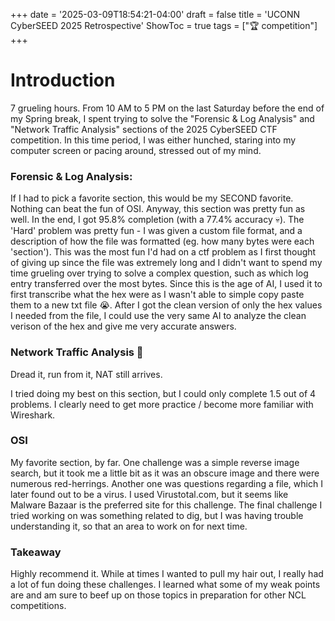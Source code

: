 +++
date = '2025-03-09T18:54:21-04:00'
draft = false
title = 'UCONN CyberSEED 2025 Retrospective'
ShowToc = true
tags = ["🏆 competition"]
+++

# Introduction
7 grueling hours. From 10 AM to 5 PM on the last Saturday before the end of my Spring break, I spent trying to solve the "Forensic & Log Analysis" and "Network Traffic Analysis" sections of the 2025 CyberSEED CTF competition. In this time period, I was either hunched, staring into my computer screen or pacing around, stressed out of my mind.

### Forensic & Log Analysis:
If I had to pick a favorite section, this would be my SECOND favorite. Nothing can beat the fun of OSI. Anyway, this section was pretty fun as well. In the end, I got 95.8% completion (with a 77.4% accuracy 💀). The 'Hard' problem was pretty fun - I was given a custom file format, and a description of how the file was formatted (eg. how many bytes were each 'section'). This was the most fun I'd had on a ctf problem as I first thought of giving up since the file was extremely long and I didn't want to spend my time grueling over trying to solve a complex question, such as which log entry transferred over the most bytes. Since this is the age of AI, I used it to first transcribe what the hex were as I wasn't able to simple copy paste them to a new txt file 😭. After I got the clean version of only the hex values I needed from the file, I could use the very same AI to analyze the clean verison of the hex and give me very accurate answers.

### Network Traffic Analysis 🤮
Dread it, run from it, NAT still arrives.

I tried doing my best on this section, but I could only complete 1.5 out of 4 problems. I clearly need to get more practice / become more familiar with Wireshark.

### OSI
My favorite section, by far. One challenge was a simple reverse image search, but it took me a little bit as it was an obscure image and there were numerous red-herrings. Another one was questions regarding a file, which I later found out to be a virus. I used Virustotal.com, but it seems like Malware Bazaar is the preferred site for this challenge. The final challenge I tried working on was something related to dig, but I was having trouble understanding it, so that an area to work on for next time.

### Takeaway
Highly recommend it. While at times I wanted to pull my hair out, I really had a lot of fun doing these challenges. I learned what some of my weak points are and am sure to beef up on those topics in preparation for other NCL competitions.